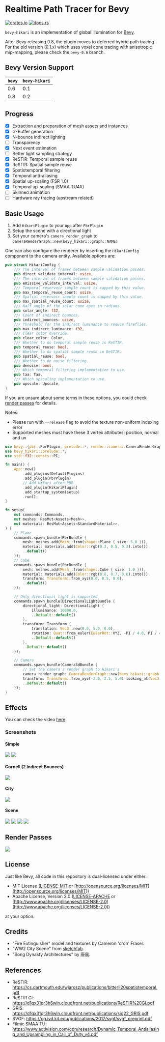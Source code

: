 # Realtime Path Tracer for Bevy

[![crates.io](https://img.shields.io/crates/v/bevy-hikari)](https://crates.io/crates/bevy-hikari)
[![docs.rs](https://docs.rs/bevy-hikari/badge.svg)](https://docs.rs/bevy-hikari)

`bevy-hikari` is an implementation of global illumination for [Bevy](https://bevyengine.org/).

After Bevy releasing 0.8, the plugin moves to deferred hybrid path tracing.
For the old version (0.1.x) which uses voxel cone tracing with anisotropic mip-mapping, please check the `bevy-0.6` branch.

## Bevy Version Support
| `bevy` | `bevy-hikari` |
| ------ | ------------- |
| 0.6    | 0.1           |
| 0.8    | 0.2           |

## Progress
- [x] Extraction and preparation of mesh assets and instances
- [x] G-Buffer generation
- [x] N-bounce indirect lighting
- [ ] Transparency
- [x] Next event estimation
- [ ] Better light sampling strategy
- [x] ReSTIR: Temporal sample reuse
- [x] ReSTIR: Spatial sample reuse
- [x] Spatiotemporal filtering
- [x] Temporal anti-aliasing
- [x] Spatial up-scaling (FSR 1.0)
- [x] Temporal up-scaling (SMAA TU4X)
- [ ] Skinned animation
- [ ] Hardware ray tracing (upstream related)

## Basic Usage
1. Add `HikariPlugin` to your `App` after `PbrPlugin`
2. Setup the scene with a directional light
3. Set your camera's `camera_render_graph` to `CameraRenderGraph::new(bevy_hikari::graph::NAME)`

One can also configure the renderer by inserting the `HikariConfig` component to the camera entity.
Available options are:
```rust
pub struct HikariConfig {
    /// The interval of frames between sample validation passes.
    pub direct_validate_interval: usize,
    /// The interval of frames between sample validation passes.
    pub emissive_validate_interval: usize,
    /// Temporal reservoir sample count is capped by this value.
    pub max_temporal_reuse_count: usize,
    /// Spatial reservoir sample count is capped by this value.
    pub max_spatial_reuse_count: usize,
    /// Half angle of the solar cone apex in radians.
    pub solar_angle: f32,
    /// Count of indirect bounces.
    pub indirect_bounces: usize,
    /// Threshold for the indirect luminance to reduce fireflies.
    pub max_indirect_luminance: f32,
    /// Clear color override.
    pub clear_color: Color,
    /// Whether to do temporal sample reuse in ReSTIR.
    pub temporal_reuse: bool,
    /// Whether to do spatial sample reuse in ReSTIR.
    pub spatial_reuse: bool,
    /// Whether to do noise filtering.
    pub denoise: bool,
    /// Which temporal filtering implementation to use.
    pub taa: Taa,
    /// Which upscaling implementation to use.
    pub upscale: Upscale,
}
```

If you are unsure about some terms in these options, you could check [render passes](#render-passes) for details.

Notes:
- Please run with `--release` flag to avoid the texture non-uniform indexing error
- Supported meshes must have these 3 vertex attributes: position, normal and uv 

```rust
use bevy::{pbr::PbrPlugin, prelude::*, render::camera::CameraRenderGraph};
use bevy_hikari::prelude::*;
use std::f32::consts::PI;

fn main() {
    App::new()
        .add_plugins(DefaultPlugins)
        .add_plugin(PbrPlugin)
        // Add Hikari after PBR
        .add_plugin(HikariPlugin)
        .add_startup_system(setup)
        .run();
}

fn setup(
    mut commands: Commands,
    mut meshes: ResMut<Assets<Mesh>>,
    mut materials: ResMut<Assets<StandardMaterial>>,
) {
    // Plane
    commands.spawn_bundle(PbrBundle {
        mesh: meshes.add(Mesh::from(shape::Plane { size: 5.0 })),
        material: materials.add(Color::rgb(0.3, 0.5, 0.3).into()),
        ..default()
    });
    // Cube
    commands.spawn_bundle(PbrBundle {
        mesh: meshes.add(Mesh::from(shape::Cube { size: 1.0 })),
        material: materials.add(Color::rgb(0.8, 0.7, 0.6).into()),
        transform: Transform::from_xyz(0.0, 0.5, 0.0),
        ..default()
    });

    // Only directional light is supported
    commands.spawn_bundle(DirectionalLightBundle {
        directional_light: DirectionalLight {
            illuminance: 10000.0,
            ..Default::default()
        },
        transform: Transform {
            translation: Vec3::new(0.0, 5.0, 0.0),
            rotation: Quat::from_euler(EulerRot::XYZ, -PI / 4.0, PI / 4.0, 0.0),
            ..Default::default()
        },
        ..Default::default()
    });

    // Camera
    commands.spawn_bundle(Camera3dBundle {
        // Set the camera's render graph to Hikari's
        camera_render_graph: CameraRenderGraph::new(bevy_hikari::graph::NAME),
        transform: Transform::from_xyz(-2.0, 2.5, 5.0).looking_at(Vec3::ZERO, Vec3::Y),
        ..Default::default()
    });
}
```

## Effects
You can check the video [here](https://youtu.be/p5g4twfe9yY).

### Screenshots
#### Simple
<img src="assets/screenshots/simple-1.png" />
<img src="assets/screenshots/simple-2.png" />

#### Cornell (2 Indirect Bounces)
<img src="assets/screenshots/cornell.png">

#### City
<img src="assets/screenshots/city.png">

#### Scene
<img src="assets/screenshots/scene-1.png">
<img src="assets/screenshots/scene-2.png">
<img src="assets/screenshots/scene-3.png">
<img src="assets/screenshots/dissection/render.png">

## Render Passes
<img src="assets/screenshots/dissection/render-graph.png">

## License
Just like Bevy, all code in this repository is dual-licensed under either:

* MIT License ([LICENSE-MIT](docs/LICENSE-MIT) or [http://opensource.org/licenses/MIT](http://opensource.org/licenses/MIT))
* Apache License, Version 2.0 ([LICENSE-APACHE](docs/LICENSE-APACHE) or [http://www.apache.org/licenses/LICENSE-2.0](http://www.apache.org/licenses/LICENSE-2.0))

at your option.

## Credits
- "Fire Extinguisher" model and textures by Cameron 'cron' Fraser.
- "WW2 City Scene" from [sketchfab](https://sketchfab.com/3d-models/ww2-cityscene-carentan-inspired-639dc3d330a940a2b9d7f40542eabdf3).
- "Song Dynasty Architectures" by 唐晨.

## References
- ReSTIR: https://cs.dartmouth.edu/wjarosz/publications/bitterli20spatiotemporal.pdf
- ReSTIR GI: https://d1qx31qr3h6wln.cloudfront.net/publications/ReSTIR%20GI.pdf
- GRIS: https://d1qx31qr3h6wln.cloudfront.net/publications/sig22_GRIS.pdf
- SVGF: https://cg.ivd.kit.edu/publications/2017/svgf/svgf_preprint.pdf
- Filmic SMAA TU: https://www.activision.com/cdn/research/Dynamic_Temporal_Antialiasing_and_Upsampling_in_Call_of_Duty_v4.pdf
